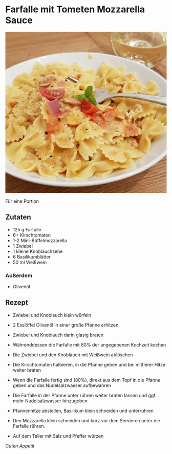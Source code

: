 # Farfalle mit Tometen Mozzarella Sauce

![img](imgs/Farfalle_mit_Tomaten_Mozzarella_Sauce.jpg)

Für eine Portion

## Zutaten
- 125 g Farfalle
- 6+ Kirschtomaten
- 1-2 Mini-Büffelmozzarella
- 1 Zwiebel
- 1 kleine Knoblauchzehe
- 6 Basilikumblätter
- 50 ml Weißwein

### Außerdem
- Olivenöl

## Rezept
- Zwiebel und Knoblauch klein würfeln

- 2 Esslöffel Olivenöl in einer große Pfanne erhitzen

- Zwiebel und Knoblauch darin glasig braten

- Währenddessen die Farfalle mit 80% der angegebenen Kochzeit kochen

- Die Zwiebel und den Knoblauch mit Weißwein ablöschen

- Die Kirschtomaten halbieren, in die Pfanne geben und bei mittlerer Hitze weiter braten

- Wenn die Farfalle fertig sind (80%), direkt aus dem Topf in die Pfanne geben und das Nudelsalzwasser aufbewahren

- Die Farfalle in der Pfanne unter rühren weiter braten lassen und ggf. mehr Nudelsalzwasser hinzugeben

- Pfannenhitze abstellen, Basilikum klein schneiden und unterrühren

- Den Mozzarella klein schneiden und kurz vor dem Servieren unter die Farfalle rühren.

- Auf dem Teller mit Salz und Pfeffer würzen


*Guten Appetit*
